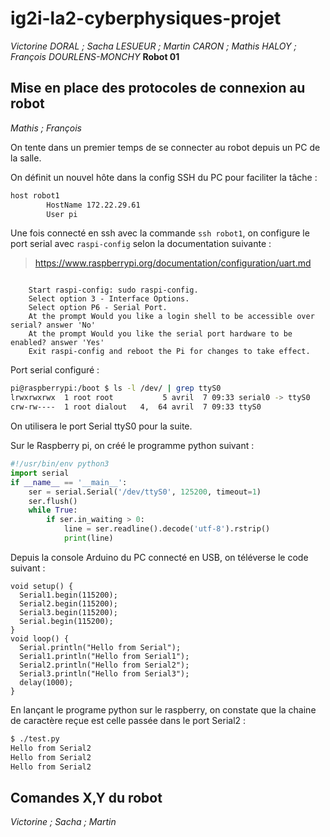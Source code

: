 # ig2i-la2-cyberphysiques-projet

*Victorine DORAL ; Sacha LESUEUR ; Martin CARON ; Mathis HALOY ; François DOURLENS-MONCHY*
**Robot 01**
## Mise en place des protocoles de connexion au robot
*Mathis ; François*

On tente dans un premier temps de se connecter au robot depuis un PC de la salle.

On définit un nouvel hôte dans la config SSH du PC pour faciliter la tâche :
```bash
host robot1
        HostName 172.22.29.61
        User pi
```

Une fois connecté en ssh avec la commande `ssh robot1`, on configure le port serial avec `raspi-config` selon la documentation suivante :
> https://www.raspberrypi.org/documentation/configuration/uart.md

```

    Start raspi-config: sudo raspi-config.
    Select option 3 - Interface Options.
    Select option P6 - Serial Port.
    At the prompt Would you like a login shell to be accessible over serial? answer 'No'
    At the prompt Would you like the serial port hardware to be enabled? answer 'Yes'
    Exit raspi-config and reboot the Pi for changes to take effect.

```

Port serial configuré :
```bash
pi@raspberrypi:/boot $ ls -l /dev/ | grep ttyS0
lrwxrwxrwx  1 root root           5 avril  7 09:33 serial0 -> ttyS0
crw-rw----  1 root dialout   4,  64 avril  7 09:33 ttyS0
```

On utilisera le port Serial ttyS0 pour la suite.

Sur le Raspberry pi, on créé le programme python suivant :

```python
#!/usr/bin/env python3
import serial
if __name__ == '__main__':
    ser = serial.Serial('/dev/ttyS0', 125200, timeout=1)
    ser.flush()
    while True:
        if ser.in_waiting > 0:
            line = ser.readline().decode('utf-8').rstrip()
            print(line)
```

Depuis la console Arduino du PC connecté en USB, on téléverse le code suivant :
```arduino
void setup() {
  Serial1.begin(115200);
  Serial2.begin(115200);
  Serial3.begin(115200);
  Serial.begin(115200);
}
void loop() {
  Serial.println("Hello from Serial");
  Serial1.println("Hello from Serial1");
  Serial2.println("Hello from Serial2");
  Serial3.println("Hello from Serial3");
  delay(1000);
}
```

En lançant le programe python sur le raspberry, on constate que la chaine de caractère reçue est celle passée dans le port Serial2 :

```bash
$ ./test.py 
Hello from Serial2
Hello from Serial2
Hello from Serial2
```

## Comandes X,Y du robot
*Victorine ; Sacha ; Martin*

